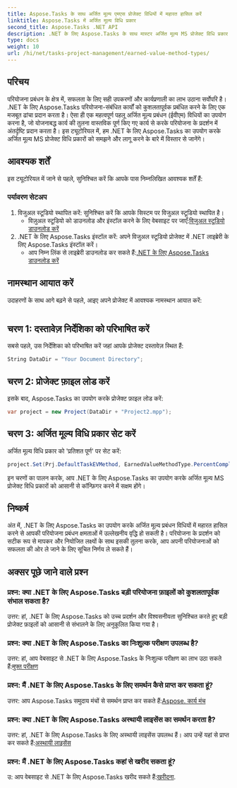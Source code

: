 ```yaml
---
title: Aspose.Tasks के साथ अर्जित मूल्य एमएस प्रोजेक्ट विधियों में महारत हासिल करें
linktitle: Aspose.Tasks में अर्जित मूल्य विधि प्रकार
second_title: Aspose.Tasks .NET API
description: .NET के लिए Aspose.Tasks के साथ मास्टर अर्जित मूल्य MS प्रोजेक्ट विधि प्रकार। परियोजना प्रबंधन दक्षता को सहजता से बढ़ाएं।
type: docs
weight: 10
url: /hi/net/tasks-project-management/earned-value-method-types/
---
```

## परिचय
परियोजना प्रबंधन के क्षेत्र में, सफलता के लिए सही उपकरणों और कार्यप्रणाली का लाभ उठाना सर्वोपरि है। .NET के लिए Aspose.Tasks परियोजना-संबंधित कार्यों को कुशलतापूर्वक प्रबंधित करने के लिए एक मजबूत ढांचा प्रदान करता है। ऐसा ही एक महत्वपूर्ण पहलू अर्जित मूल्य प्रबंधन (ईवीएम) विधियों का उपयोग करना है, जो योजनाबद्ध कार्य की तुलना वास्तविक पूर्ण किए गए कार्य से करके परियोजना के प्रदर्शन में अंतर्दृष्टि प्रदान करता है। इस ट्यूटोरियल में, हम .NET के लिए Aspose.Tasks का उपयोग करके अर्जित मूल्य MS प्रोजेक्ट विधि प्रकारों को समझने और लागू करने के बारे में विस्तार से जानेंगे।
## आवश्यक शर्तें
इस ट्यूटोरियल में जाने से पहले, सुनिश्चित करें कि आपके पास निम्नलिखित आवश्यक शर्तें हैं:
### पर्यावरण सेटअप
1. विजुअल स्टूडियो स्थापित करें: सुनिश्चित करें कि आपके सिस्टम पर विजुअल स्टूडियो स्थापित है।
   -  विज़ुअल स्टूडियो को डाउनलोड और इंस्टॉल करने के लिए वेबसाइट पर जाएँ:[विजुअल स्टूडियो डाउनलोड करें](https://visualstudio.microsoft.com/downloads/)
2. .NET के लिए Aspose.Tasks इंस्टॉल करें: अपने विजुअल स्टूडियो प्रोजेक्ट में .NET लाइब्रेरी के लिए Aspose.Tasks इंस्टॉल करें।
   -  आप निम्न लिंक से लाइब्रेरी डाउनलोड कर सकते हैं:[.NET के लिए Aspose.Tasks डाउनलोड करें](https://releases.aspose.com/tasks/net/)

## नामस्थान आयात करें
उदाहरणों के साथ आगे बढ़ने से पहले, आइए अपने प्रोजेक्ट में आवश्यक नामस्थान आयात करें:
```csharp

```

## चरण 1: दस्तावेज़ निर्देशिका को परिभाषित करें
सबसे पहले, उस निर्देशिका को परिभाषित करें जहां आपके प्रोजेक्ट दस्तावेज़ स्थित हैं:
```csharp
String DataDir = "Your Document Directory";
```
## चरण 2: प्रोजेक्ट फ़ाइल लोड करें
इसके बाद, Aspose.Tasks का उपयोग करके प्रोजेक्ट फ़ाइल लोड करें:
```csharp
var project = new Project(DataDir + "Project2.mpp");
```
## चरण 3: अर्जित मूल्य विधि प्रकार सेट करें
अर्जित मूल्य विधि प्रकार को 'प्रतिशत पूर्ण' पर सेट करें:
```csharp
project.Set(Prj.DefaultTaskEVMethod, EarnedValueMethodType.PercentComplete);
```
इन चरणों का पालन करके, आप .NET के लिए Aspose.Tasks का उपयोग करके अर्जित मूल्य MS प्रोजेक्ट विधि प्रकारों को आसानी से कॉन्फ़िगर करने में सक्षम होंगे।

## निष्कर्ष
अंत में, .NET के लिए Aspose.Tasks का उपयोग करके अर्जित मूल्य प्रबंधन विधियों में महारत हासिल करने से आपकी परियोजना प्रबंधन क्षमताओं में उल्लेखनीय वृद्धि हो सकती है। परियोजना के प्रदर्शन को सटीक रूप से मापकर और नियोजित लक्ष्यों के साथ इसकी तुलना करके, आप अपनी परियोजनाओं को सफलता की ओर ले जाने के लिए सूचित निर्णय ले सकते हैं।
## अक्सर पूछे जाने वाले प्रश्न
### प्रश्न: क्या .NET के लिए Aspose.Tasks बड़ी परियोजना फ़ाइलों को कुशलतापूर्वक संभाल सकता है?
उत्तर: हां, .NET के लिए Aspose.Tasks को उच्च प्रदर्शन और विश्वसनीयता सुनिश्चित करते हुए बड़ी प्रोजेक्ट फ़ाइलों को आसानी से संभालने के लिए अनुकूलित किया गया है।
### प्रश्न: क्या .NET के लिए Aspose.Tasks का निःशुल्क परीक्षण उपलब्ध है?
उत्तर: हां, आप वेबसाइट से .NET के लिए Aspose.Tasks के निःशुल्क परीक्षण का लाभ उठा सकते हैं:[मुफ्त परीक्षण](https://releases.aspose.com/)
### प्रश्न: मैं .NET के लिए Aspose.Tasks के लिए समर्थन कैसे प्राप्त कर सकता हूं?
 उत्तर: आप Aspose.Tasks समुदाय मंचों से समर्थन प्राप्त कर सकते हैं:[Aspose. कार्य मंच](https://forum.aspose.com/c/tasks/15)
### प्रश्न: क्या .NET के लिए Aspose.Tasks अस्थायी लाइसेंस का समर्थन करता है?
 उत्तर: हां, .NET के लिए Aspose.Tasks के लिए अस्थायी लाइसेंस उपलब्ध हैं। आप उन्हें यहां से प्राप्त कर सकते हैं:[अस्थायी लाइसेंस](https://purchase.aspose.com/temporary-license/)
### प्रश्न: मैं .NET के लिए Aspose.Tasks कहां से खरीद सकता हूं?
 उ: आप वेबसाइट से .NET के लिए Aspose.Tasks खरीद सकते हैं:[खरीदना](https://purchase.aspose.com/buy).